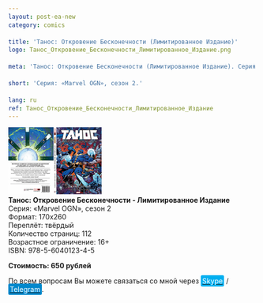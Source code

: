 ```yaml
---
layout: post-ea-new
category: comics

title: 'Танос: Откровение Бесконечности (Лимитированное Издание)'
logo: Танос_Откровение_Бесконечности_Лимитированное_Издание.png

meta: 'Танос: Откровение Бесконечности (Лимитированное Издание). Серия: «Marvel OGN», сезон 2.'

short: 'Серия: «Marvel OGN», сезон 2.'

lang: ru
ref: Танос_Откровение_Бесконечности_Лимитированное_Издание
---
```


<a data-fancybox="gallery" href="/img/comics/Танос_Откровение_Бесконечности_Лимитированное_Издание.png"><img src="/img/comics/Танос_Откровение_Бесконечности_Лимитированное_Издание.png" alt=""></a>  
**Танос: Откровение Бесконечности - Лимитированное Издание**  
Серия: «Marvel OGN», сезон 2  
Формат: 170х260  
Переплёт: твёрдый  
Количество страниц: 112  
Возрастное ограничение: 16+  
ISBN: 978-5-6040123-4-5

**Стоимость: 650 рублей**

По всем вопросам Вы можете связаться со мной через <a href="skype:chutkoy89?call" target="_blank"><span style="background-color:#00aff0; color:white; padding:3px; border-radius: 3px">Skype</span></a> / <a href="https://t.me/chutkoy" target="_blank"><span style="background-color:#0088cc; color:white; padding:3px; border-radius: 3px">Telegram</span></a>.
